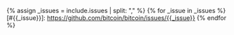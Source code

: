 {% assign _issues = include.issues | split: "," %}
{% for _issue in _issues %}
[#{{_issue}}]: https://github.com/bitcoin/bitcoin/issues/{{_issue}}
{% endfor %}
